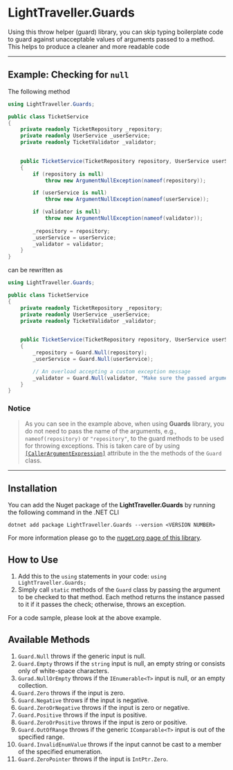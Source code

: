 # LightTraveller.Guards
Using this throw helper (guard) library, you can skip typing boilerplate code to guard against unacceptable values of arguments passed to a method. 
This helps to produce a cleaner and more readable code
___
## Example: Checking for ```null```
The following method
```c#
using LightTraveller.Guards;

public class TicketService
{
    private readonly TicketRepository _repository;
    private readonly UserService _userService;
    private readonly TicketValidator _validator;
    

    public TicketService(TicketRepository repository, UserService userService, TicketValidator validator)
    {
        if (repository is null)
            throw new ArgumentNullException(nameof(repository));

        if (userService is null)
            throw new ArgumentNullException(nameof(userService));

        if (validator is null)
            throw new ArgumentNullException(nameof(validator));
        
        _repository = repository;
        _userService = userService;
        _validator = validator; 
    }
}
```
can be rewritten as

```c#
using LightTraveller.Guards;

public class TicketService
{
    private readonly TicketRepository _repository;
    private readonly UserService _userService;
    private readonly TicketValidator _validator;
    

    public TicketService(TicketRepository repository, UserService userService, TicketValidator validator)
    {
        _repository = Guard.Null(repository);        
        _userService = Guard.Null(userService);

        // An overload accepting a custom exception message
        _validator = Guard.Null(validator, "Make sure the passed argument is not null.");
    }
}
```
### Notice 
> As you can see in the example above, when using **Guards** library, 
you do not need to pass the name of the arguments, e.g., ```nameof(repository)``` or ```"repository"```, 
to the guard methods to be used for throwing exceptions. 
This is taken care of by using 
[```[CallerArgumentExpression]```](https://learn.microsoft.com/en-us/dotnet/api/system.runtime.compilerservices.callerargumentexpressionattribute?view=net-6.0) 
attribute in the the methods of the ```Guard``` class.
___

## Installation
You can add the Nuget package of the **LightTraveller.Guards** by running the following command in the .NET CLI

```dotnet add package LightTraveller.Guards --version <VERSION NUMBER>```

For more information please go to the [nuget.org page of this library](https://www.nuget.org/packages/LightTraveller.Guards).

## How to Use
1. Add this to the ```using``` statements in your code: ```using LightTraveller.Guards;```
2. Simply call ```static``` methods of the ```Guard``` class by passing the argument to be checked to that method. Each method returns the instance passed to it if it passes the check; otherwise, throws an exception.

For a code sample, please look at the above example.

## Available Methods
1. ```Guard.Null``` throws if the generic input is null.
2. ```Guard.Empty``` throws if the ```string``` input is null, an empty string or consists only of white-space characters.
3. ```Gurad.NullOrEmpty``` throws if the ```IEnumerable<T>``` input is null, or an empty collection.
4. ```Guard.Zero``` throws if the input is zero.
5. ```Guard.Negative``` throws if the input is negative.
6. ```Guard.ZeroOrNegative``` throws if the input is zero or negative.
7. ```Guard.Positive``` throws if the input is positive.
8. ```Guard.ZeroOrPositive``` throws if the input is zero or positive.
9. ```Guard.OutOfRange``` throws if the generic ```IComparable<T>``` input is out of the specified range.
10. ```Guard.InvalidEnumValue``` throws if the input cannot be cast to a member of the specified enumeration.
11. ```Guard.ZeroPointer``` throws if the input is ```IntPtr.Zero```.

